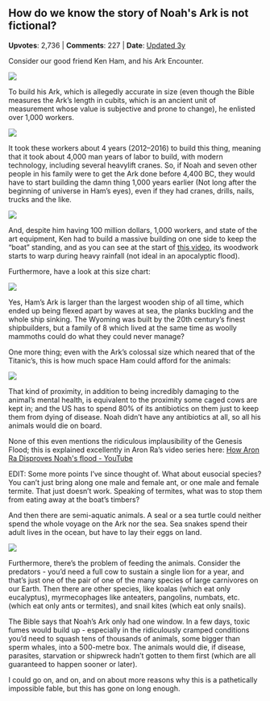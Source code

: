 ## How do we know the story of Noah's Ark is not fictional?
    
**Upvotes**: 2,736 | **Comments**: 227 | **Date**: [Updated 3y](https://www.quora.com/How-do-we-know-the-story-of-Noahs-Ark-is-not-fictional/answer/Gary-Meaney)

Consider our good friend Ken Ham, and his Ark Encounter.

![](https://qph.fs.quoracdn.net/main-qimg-271a2d96baca72ae5d7c7f33a293bb83)

To build his Ark, which is allegedly accurate in size (even though the Bible measures the Ark’s length in cubits, which is an ancient unit of measurement whose value is subjective and prone to change), he enlisted over 1,000 workers.

![](https://qph.fs.quoracdn.net/main-qimg-8677a5d7ac3c41909ab75dc498c82787)

It took these workers about 4 years (2012–2016) to build this thing, meaning that it took about 4,000 man years of labor to build, with modern technology, including several heavylift cranes. So, if Noah and seven other people in his family were to get the Ark done before 4,400 BC, they would have to start building the damn thing 1,000 years earlier (Not long after the beginning of universe in Ham’s eyes), even if they had cranes, drills, nails, trucks and the like.

![](https://qph.fs.quoracdn.net/main-qimg-44c8693bfbfa6d873c8e097424689245)

And, despite him having 100 million dollars, 1,000 workers, and state of the art equipment, Ken had to build a massive building on one side to keep the “boat” standing, and as you can see at the start of [this video](https://www.youtube.com/watch?v=2ln2epbcEao "www.youtube.com"), its woodwork starts to warp during heavy rainfall (not ideal in an apocalyptic flood).

Furthermore, have a look at this size chart:

![](https://qph.fs.quoracdn.net/main-qimg-3d4b4c3329265511f797016170f46e86)

Yes, Ham’s Ark is larger than the largest wooden ship of all time, which ended up being flexed apart by waves at sea, the planks buckling and the whole ship sinking. The Wyoming was built by the 20th century’s finest shipbuilders, but a family of 8 which lived at the same time as woolly mammoths could do what they could never manage?

One more thing; even with the Ark’s colossal size which neared that of the Titanic’s, this is how much space Ham could afford for the animals:

![](https://qph.fs.quoracdn.net/main-qimg-c558cff3a4d6ab1021963db12955882f)

That kind of proximity, in addition to being incredibly damaging to the animal’s mental health, is equivalent to the proximity some caged cows are kept in; and the US has to spend 80% of its antibiotics on them just to keep them from dying of disease. Noah didn’t have any antibiotics at all, so all his animals would die on board.

None of this even mentions the ridiculous implausibility of the Genesis Flood; this is explained excellently in Aron Ra’s video series here: [How Aron Ra Disproves Noah's flood - YouTube](https://www.youtube.com/playlist?list=PLXJ4dsU0oGMJP95iZJqEjmc5oxY5r6BzP "www.youtube.com")

EDIT: Some more points I’ve since thought of. What about eusocial species? You can’t just bring along one male and female ant, or one male and female termite. That just doesn’t work. Speaking of termites, what was to stop them from eating away at the boat’s timbers?

And then there are semi-aquatic animals. A seal or a sea turtle could neither spend the whole voyage on the Ark nor the sea. Sea snakes spend their adult lives in the ocean, but have to lay their eggs on land.

![](https://qph.fs.quoracdn.net/main-qimg-65427e50635f57fd390140ddccaab74e)

Furthermore, there’s the problem of feeding the animals. Consider the predators - you’d need a full cow to sustain a single lion for a year, and that’s just one of the pair of one of the many species of large carnivores on our Earth. Then there are other species, like koalas (which eat only eucalyptus), myrmecophages like anteaters, pangolins, numbats, etc. (which eat only ants or termites), and snail kites (which eat only snails).

The Bible says that Noah’s Ark only had one window. In a few days, toxic fumes would build up - especially in the ridiculously cramped conditions you’d need to squash tens of thousands of animals, some bigger than sperm whales, into a 500-metre box. The animals would die, if disease, parasites, starvation or shipwreck hadn’t gotten to them first (which are all guaranteed to happen sooner or later).

I could go on, and on, and on about more reasons why this is a pathetically impossible fable, but this has gone on long enough.

